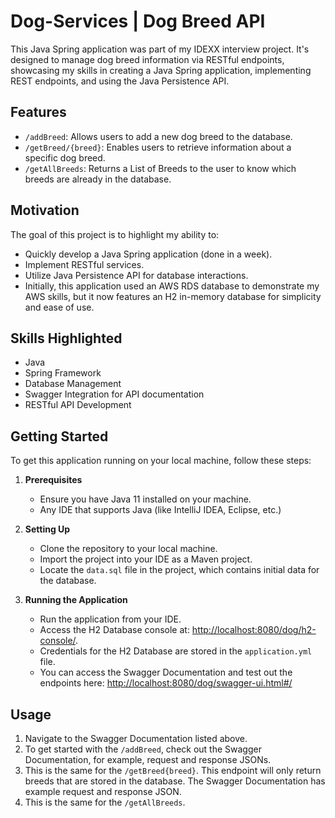 # Dog-Services | Dog Breed API

This Java Spring application was part of my IDEXX interview project. It's designed to manage dog breed information via RESTful endpoints, showcasing my skills in creating a Java Spring application, implementing REST endpoints, and using the Java Persistence API.

## Features

- `/addBreed`: Allows users to add a new dog breed to the database.
- `/getBreed/{breed}`: Enables users to retrieve information about a specific dog breed.
- `/getAllBreeds`: Returns a List of Breeds to the user to know which breeds are already in the database.

## Motivation

The goal of this project is to highlight my ability to:
- Quickly develop a Java Spring application (done in a week).
- Implement RESTful services.
- Utilize Java Persistence API for database interactions.
- Initially, this application used an AWS RDS database to demonstrate my AWS skills, but it now features an H2 in-memory database for simplicity and ease of use.

## Skills Highlighted

- Java
- Spring Framework
- Database Management
- Swagger Integration for API documentation
- RESTful API Development

## Getting Started

To get this application running on your local machine, follow these steps:

1. **Prerequisites**
   - Ensure you have Java 11 installed on your machine.
   - Any IDE that supports Java (like IntelliJ IDEA, Eclipse, etc.)

2. **Setting Up**
   - Clone the repository to your local machine.
   - Import the project into your IDE as a Maven project.
   - Locate the `data.sql` file in the project, which contains initial data for the database.

3. **Running the Application**
   - Run the application from your IDE.
   - Access the H2 Database console at: [http://localhost:8080/dog/h2-console/](http://localhost:8080/dog/h2-console/).
   - Credentials for the H2 Database are stored in the `application.yml` file.
   - You can access the Swagger Documentation and test out the endpoints here: [http://localhost:8080/dog/swagger-ui.html#/](http://localhost:8080/dog/swagger-ui.html#/)
  
## Usage
   1. Navigate to the Swagger Documentation listed above.
   2. To get started with the `/addBreed`, check out the Swagger Documentation, for example, request and response JSONs.
   3. This is the same for the `/getBreed{breed}`. This endpoint will only return breeds that are stored in the database. The Swagger Documentation has example request and response JSON.
   4. This is the same for the `/getAllBreeds`.

